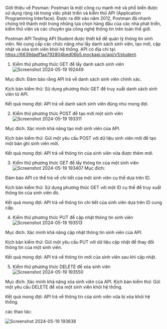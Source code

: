 Giới thiệu về Posman:
Postman là một công cụ mạnh mẽ và phổ biến được sử dụng rộng rãi trong việc phát triển và kiểm thử API (Application Programming Interface). Được ra đời vào năm 2012, Postman đã nhanh chóng trở thành một trong những lựa chọn hàng đầu của các nhà phát triển, kiểm thử viên và các chuyên gia công nghệ thông tin trên toàn thế giới.


Postman API Testing
API Student được thiết kế để quản lý thông tin sinh viên. Nó cung cấp các chức năng như lấy danh sách sinh viên, tạo mới, cập nhật và xóa sinh viên khỏi hệ thống. API có địa chỉ tại: https://6639dadf1ae792804bed06b5.mockapi.io/api/v1/student.

1. Kiểm thử phương thức GET để lấy danh sách sinh viên
  ![Screenshot 2024-05-19 192449](https://github.com/kuonggaa/btposman/assets/96900121/0b57c37d-6016-4cf2-9922-24c82dd311f4)
 
Mục đích:
Đảm bảo rằng API trả về danh sách sinh viên chính xác.

Kịch bản kiểm thử:
Sử dụng phương thức GET để truy xuất danh sách sinh viên từ API.

Kết quả mong đợi:
API trả về danh sách sinh viên đúng như mong đợi.

2. Kiểm thử phương thức POST để tạo mới một sinh viên
   ![Screenshot 2024-05-19 193311](https://github.com/kuonggaa/btposman/assets/96900121/adf59f7f-a061-4578-ac2c-ee384e16a05e)

Mục đích:
Xác minh khả năng tạo mới sinh viên của API.

Kịch bản kiểm thử:
Gửi một yêu cầu POST với dữ liệu sinh viên mới để tạo một bản ghi sinh viên mới.

Kết quả mong đợi:
API trả về thông tin của sinh viên vừa được thêm mới.

3. Kiểm thử phương thức GET để lấy thông tin của một sinh viên
   ![Screenshot 2024-05-19 193407](https://github.com/kuonggaa/btposman/assets/96900121/e94a2cbe-05a8-4bd2-8fcd-921863eca8ee)
Mục đích:

Đảm bảo API có thể trả về chi tiết của một sinh viên cụ thể dựa trên ID.

Kịch bản kiểm thử:
Sử dụng phương thức GET với một ID cụ thể để truy xuất thông tin của sinh viên đó.

Kết quả mong đợi:
API trả về thông tin chi tiết của sinh viên dựa trên ID cung cấp.

4. Kiểm thử phương thức PUT để cập nhật thông tin sinh viên
   ![Screenshot 2024-05-19 193513](https://github.com/kuonggaa/btposman/assets/96900121/e8dc3563-c301-446a-aac2-30d3ae165c41)

Mục đích:
Xác minh khả năng cập nhật thông tin sinh viên của API.

Kịch bản kiểm thử:
Gửi một yêu cầu PUT với dữ liệu cập nhật để thay đổi thông tin của một sinh viên.

Kết quả mong đợi:
API trả về thông tin mới của sinh viên sau khi cập nhật.

5. Kiểm thử phương thức DELETE để xóa sinh viên
   ![Screenshot 2024-05-19 193550](https://github.com/kuonggaa/btposman/assets/96900121/dfc26e01-2e98-41b8-9fcb-bb64b3d71f43)

Mục đích:
Xác minh khả năng xóa sinh viên của API.
Kịch bản kiểm thử:
Gửi một yêu cầu DELETE để xóa một sinh viên khỏi hệ thống.

Kết quả mong đợi:
API trả về thông tin của sinh viên vừa bị xóa khỏi hệ thống.


các thao tác:

![Screenshot 2024-05-19 193838](https://github.com/kuonggaa/btposman/assets/96900121/8bb0f449-9d19-4557-b316-37dd41548c53)

